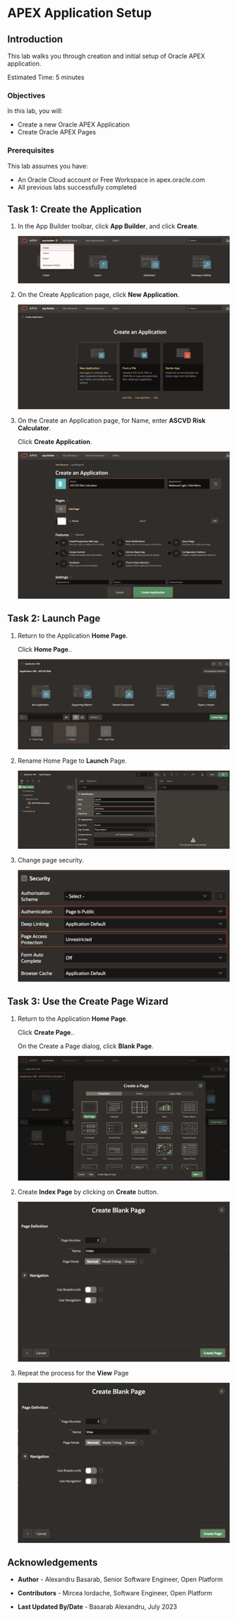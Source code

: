 # APEX Application Setup

## Introduction

This lab walks you through creation and initial setup of Oracle APEX application.

Estimated Time: 5 minutes

### Objectives

In this lab, you will:

* Create a new Oracle APEX Application
* Create Oracle APEX Pages

### Prerequisites

This lab assumes you have:

* An Oracle Cloud account or Free Workspace in apex.oracle.com
* All previous labs successfully completed

## Task 1: Create the Application

1. In the App Builder toolbar, click **App Builder**, and click **Create**.

    ![Click on App Builder](images/app-builder.png)

2. On the Create Application page, click **New Application**.

    ![Click on Create](images/new-app.png)

3. On the Create an Application page, for Name, enter **ASCVD Risk Calculator**.

    Click **Create Application**.

    ![Click on Create Application](images/app-details.png)

## Task 2: Launch Page

1. Return to the Application **Home Page**.

   Click **Home Page**..

   ![Click on Home Page](images/edit-home-page.png)

2. Rename Home Page to **Launch** Page.

    ![Click on Create Application](images/rename-home-page.png)

3. Change page security.

    ![Edit page security](images/page-security.png)

## Task 3: Use the Create Page Wizard

1. Return to the Application **Home Page**.

   Click **Create Page**..

   On the Create a Page dialog, click **Blank Page**.

   ![Click on Create](images/create-new-page.png)

2. Create **Index Page** by clicking on **Create** button.

   ![Click on Create](images/create-index-page.png)

3. Repeat the process for the **View** Page

   ![Click on Create](images/create-view-page.png)

## Acknowledgements

* **Author** - Alexandru Basarab, Senior Software Engineer, Open Platform

* **Contributors** - Mircea Iordache, Software Engineer, Open Platform

* **Last Updated By/Date** - Basarab Alexandru, July 2023
